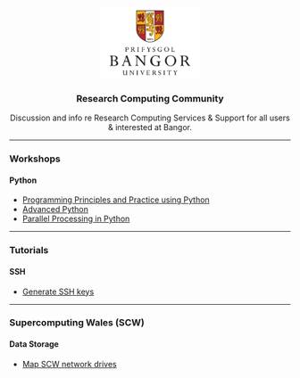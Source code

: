 <p align="center">
    <img src="logo.png" alt="Bangor University" height=128>
    <h3 align="center">Research Computing Community</h3>
</p>
<p align="center">
    Discussion and info re Research Computing Services &amp; Support for all users &amp; interested at Bangor.
</p>

---
### Workshops

#### Python
- [Programming Principles and Practice using Python](workshops/programming_principles_and_practice_using_python.ipynb)
- [Advanced Python](workshops/advanced_python.ipynb)
- [Parallel Processing in Python](workshops/parallel_processing_in_python.ipynb)

---
### Tutorials

#### SSH
- [Generate SSH keys](tutorials/ssh/generate_keys.md)

---
### Supercomputing Wales (SCW)

#### Data Storage
- [Map SCW network drives](tutorials/scw/data_storage/map_scw_network_drives.md)
